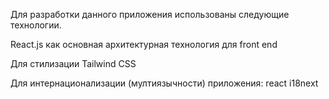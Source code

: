 Для разработки данного приложения использованы следующие технологии.

React.js как основная архитектурная технология для front end

Для стилизации Tailwind CSS

Для интернационализации (мултиязычности) приложения: react i18next


